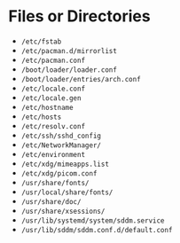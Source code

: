 # Files or Directories

- `/etc/fstab`
- `/etc/pacman.d/mirrorlist`
- `/etc/pacman.conf`
- `/boot/loader/loader.conf`
- `/boot/loader/entries/arch.conf`
- `/etc/locale.conf`
- `/etc/locale.gen`
- `/etc/hostname`
- `/etc/hosts`
- `/etc/resolv.conf`
- `/etc/ssh/sshd_config`
- `/etc/NetworkManager/`
- `/etc/environment`
- `/etc/xdg/mimeapps.list`
- `/etc/xdg/picom.conf`
- `/usr/share/fonts/`
- `/usr/local/share/fonts/`
- `/usr/share/doc/`
- `/usr/share/xsessions/`
- `/usr/lib/systemd/system/sddm.service`
- `/usr/lib/sddm/sddm.conf.d/default.conf`

